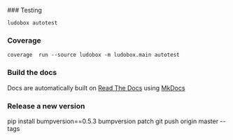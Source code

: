 ### Testing

    ludobox autotest

### Coverage

    coverage  run --source ludobox -m ludobox.main autotest

### Build the docs

  Docs are automatically built on [Read The Docs](http://ludobox.readthedocs.io/en/latest/) using [MkDocs](http://www.mkdocs.org/)

### Release a new version

  pip install bumpversion==0.5.3
  bumpversion patch
  git push origin master --tags

